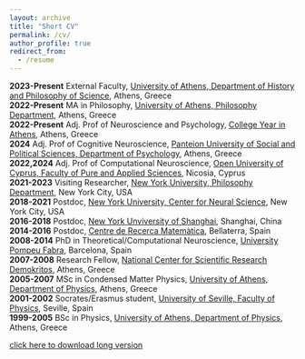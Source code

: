 ```yaml
---
layout: archive
title: "Short CV"
permalink: /cv/
author_profile: true
redirect_from:
  - /resume
---
```


**2023-Present** External Faculty, [University of Athens, Department of History and Philosophy of Science](https://en.phs.uoa.gr), Athens, Greece  
**2022-Present** MA in Philosophy, [University of Athens, Philosophy Department](http://en.philosophymaster.philosophy.uoa.gr), Athens, Greece  
**2022-Present** Adj. Prof of Neuroscience and Psychology, [College Year in Athens](https://cyathens.org/course/consciousness/), Athens, Greece  
**2024** Adj. Prof of Cognitive Neuroscience, [Panteion University of Social and Political Sciences, Department of Psychology](https://psychology.panteion.gr ), Athens, Greece  
**2022,2024** Adj. Prof of Computational Neuroscience, [Open University of Cyprus, Faculty of Pure and Applied Sciences](https://www.ouc.ac.cy/index.php/en/university/university-faculties/university-faculties-sthee), Nicosia, Cyprus  
**2021-2023** Visiting Researcher, [New York University, Philosophy Department](https://as.nyu.edu/departments/philosophy.html), New York City, USA  
**2018-2021** Postdoc, [New York University, Center for Neural Science]( ), New York City, USA  
**2016-2018** Postdoc, [New York Unviversity of Shanghai](https://shanghai.nyu.edu), Shanghai, China  
**2014-2016** Postdoc, [Centre de Recerca Matemàtica](https://www.crm.cat), Bellaterra, Spain  
**2008-2014** PhD in Theoretical/Computational Neuroscience, [University Pompeu Fabra](https://www.google.com/search?client=safari&rls=en&q=University+Pompeu+Fabra&ie=UTF-8&oe=UTF-8), Barcelona, Spain  
**2007-2008** Research Fellow, [National Center for Scientific Research Demokritos](https://www.google.com/search?client=safari&rls=en&q=National+Center+for+Scientific+Research+Demokritos&ie=UTF-8&oe=UTF-8), Athens, Greece  
**2005-2007** MSc in Condensed Matter Physics, [University of Athens, Department of Physics](https://en.phys.uoa.gr), Athens, Greece  
**2001-2002** Socrates/Erasmus student, [University of Seville, Faculty of Physics](https://fisica.us.es/en/presentation), Seville, Spain  
**1999-2005** BSc in Physics, [University of Athens, Department of Physics](https://en.phys.uoa.gr), Athens, Greece  

[click here to download long version](https://www.dropbox.com/scl/fi/cd69hkfiir9quqotaxauh/Theodoni-CV-2024-November.pdf?rlkey=j9rhj4e99l7lp98thwdqne1j2&st=yv45t8dq&dl=0)
